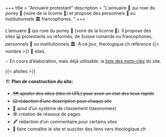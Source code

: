 +++
title = "Annuaire protestant"
description = "L’annuaire 📇 qui roxe du poney 🐴 (voire de la licorne 🦄) et propose des personnels 🧑 ou institutionnels 🏛️ francophones. "
+++

L’annuaire 📇 qui roxe du poney 🐴 (voire de la licorne 🦄). Il propose des sites 💻 protestants ou réformés, de Suisse romande ou francophones, personnels 🧑 ou institutionnels 🏛️. À ce jour, theologique.ch référence {{< nombre >}} 🎉 sites.

💡 En cours d’élaboration, mais déjà utilisable: la [liste des mots-clés](/tags/) du site.

{{< allsites >}}


🏗️ **Plan de construction du site:**

- ~~🗺️ ajouter des sites (titre et URL) pour avoir un état des lieux rapide~~
- ~~⌨️ rédaction d’une description pour chaque site~~
- 📇 ajout d’un système de classement (taxonomies)
- 🕸️ création de réseaux de pages
- 🖋️ rédaction d’un commentaire pour certains sites
- 🔗 faire connaître le site et susciter des liens vers theologique.ch
